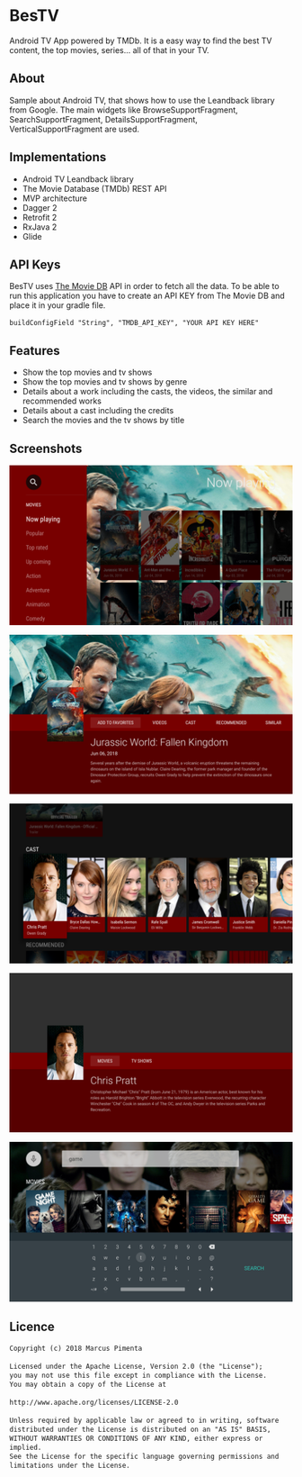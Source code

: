 # BesTV
Android TV App powered by TMDb. 
It is a easy way to find the best TV content, the top movies, series... all of that in your TV.

## About
Sample about Android TV, that shows how to use the Leandback library from Google. The main widgets like BrowseSupportFragment, SearchSupportFragment, DetailsSupportFragment, VerticalSupportFragment are used.

## Implementations
<ul>
<li>Android TV Leandback library</li>
<li>The Movie Database (TMDb) REST API</li>
<li>MVP architecture
<li>Dagger 2
<li>Retrofit 2
<li>RxJava 2  
<li>Glide
</ul>

## API Keys
BesTV uses [The Movie DB](https://www.themoviedb.org/) API in order to fetch all the data.
To be able to run this application you have to create an API KEY from The Movie DB and place it in your gradle file.
<br>
```
buildConfigField "String", "TMDB_API_KEY", "YOUR API KEY HERE"
```

## Features
<ul>
<li>Show the top movies and tv shows</li>
<li>Show the top movies and tv shows by genre</li>
<li>Details about a work including the casts, the videos, the similar and recommended works</li>
<li>Details about a cast including the credits</li>
<li>Search the movies and the tv shows by title</li>
</ul>

## Screenshots
<p align="center"> <img src="images/device-2018-07-13-091451.png"/> </p>
<p align="center"> <img src="images/device-2018-07-13-091529.png"/> </p>
<p align="center"> <img src="images/device-2018-07-13-091549.png"/> </p>
<p align="center"> <img src="images/device-2018-07-13-091713.png"/> </p>
<p align="center"> <img src="images/device-2018-07-13-091625.png"/> </p>

## Licence
```
Copyright (c) 2018 Marcus Pimenta

Licensed under the Apache License, Version 2.0 (the "License");
you may not use this file except in compliance with the License.
You may obtain a copy of the License at

http://www.apache.org/licenses/LICENSE-2.0

Unless required by applicable law or agreed to in writing, software
distributed under the License is distributed on an "AS IS" BASIS,
WITHOUT WARRANTIES OR CONDITIONS OF ANY KIND, either express or implied.
See the License for the specific language governing permissions and
limitations under the License.
```
